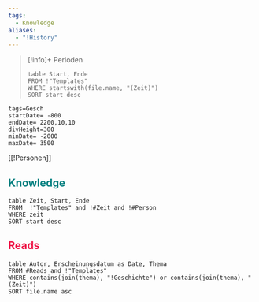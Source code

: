 ```yaml
---
tags:
  - Knowledge
aliases:
  - "!History"
---
```


>[!info]+ Perioden
> ```dataview
> table Start, Ende
> FROM !"Templates" 
> WHERE startswith(file.name, "(Zeit)")
>SORT start desc
> ```
```timeline-vis
tags=Gesch
startDate= -800
endDate= 2200,10,10
divHeight=300
minDate= -2000
maxDate= 3500
```
[[!Personen]]
## <font color="teal">Knowledge</font>
```dataview
table Zeit, Start, Ende
FROM  !"Templates" and !#Zeit and !#Person
WHERE zeit
SORT start desc
```

## <font color="#ee1144">Reads</font>

```dataview
table Autor, Erscheinungsdatum as Date, Thema
FROM #Reads and !"Templates"
WHERE contains(join(thema), "!Geschichte") or contains(join(thema), "(Zeit)")
SORT file.name asc
```